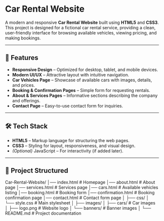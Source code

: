 # Car Rental Website

A modern and responsive **Car Rental Website** built using **HTML5** and **CSS3**.
This project is designed for a fictional car rental service, providing a clean, user-friendly interface for browsing available vehicles, viewing pricing, and making bookings.

---

## 🚀 Features

* **Responsive Design** – Optimized for desktop, tablet, and mobile devices.
* **Modern UI/UX** – Attractive layout with intuitive navigation.
* **Car Vehicles Page** – Showcase of available cars with images, details, and prices.
* **Booking & Confirmation Pages** – Simple form for requesting rentals.
* **About & Services Pages** – Informative sections describing the company and offerings.
* **Contact Page** – Easy-to-use contact form for inquiries.

---

## 🛠 Tech Stack

* **HTML5** – Markup language for structuring the web pages.
* **CSS3** – Styling for layout, responsiveness, and visual design.
* *(Optional)* JavaScript – For interactivity (if added later).

---

## 📂 Project Structured 

Car-Rental-Website/
│── index.html          # Homepage
│── about.html          # About page
│── services.html       # Services page
│── cars.html           # Available vehicles listing
│── booking.html        # Booking form
│── confirmation.html   # Booking confirmation page
│── contact.html        # Contact form page
│
├── css/
│   └── style.css       # Main stylesheet
│
├── images/
│   ├── cars/           # Car images
│   ├── logo.png        # Website logo
│   └── banners/        # Banner images
│
└── README.md           # Project documentation


